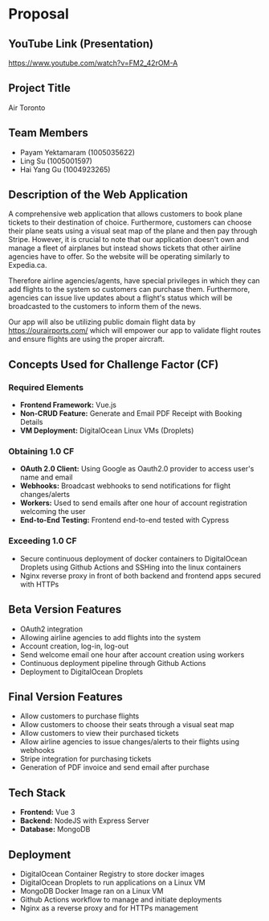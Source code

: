 # Proposal 

## YouTube Link (Presentation)

https://www.youtube.com/watch?v=FM2_42rOM-A

## Project Title

Air Toronto
## Team Members

- Payam Yektamaram (1005035622)
- Ling Su (1005001597)
- Hai Yang Gu (1004923265)

## Description of the Web Application

A comprehensive web application that allows customers to book plane tickets to their destination of choice. Furthermore, customers can choose their plane seats using a visual seat map of the plane and then pay through Stripe.
However, it is crucial to note that our application doesn't own and manage a fleet of airplanes but instead shows tickets that other airline agencies have to offer. So the website will be operating similarly to Expedia.ca.

Therefore airline agencies/agents, have special privileges in which they can add flights to the system so customers can purchase them. Furthermore, agencies can issue live updates about a  flight's status which will be broadcasted to the customers to inform them of the news.

Our app will also be utilizing public domain flight data by https://ourairports.com/ which will empower our app to validate flight routes and ensure flights are using the proper aircraft.

## Concepts Used for Challenge Factor (CF)

### Required Elements
- **Frontend Framework:** Vue.js
- **Non-CRUD Feature:** Generate and Email PDF Receipt with Booking Details
- **VM Deployment:** DigitalOcean Linux VMs (Droplets) 
  
### Obtaining 1.0 CF
- **OAuth 2.0 Client:** Using Google as Oauth2.0 provider to access user's name and email
- **Webhooks:** Broadcast webhooks to send notifications for flight changes/alerts
- **Workers:**  Used to send emails after one hour of account registration welcoming the user
- **End-to-End Testing:** Frontend end-to-end tested with Cypress

### Exceeding 1.0 CF

- Secure continuous deployment of docker containers to DigitalOcean Droplets using Github Actions and SSHing into the linux containers
- Nginx reverse proxy in front of both backend and frontend apps secured with HTTPs 

## Beta Version Features

- OAuth2 integration
- Allowing airline agencies to add flights into the system
- Account creation, log-in, log-out
- Send welcome email one hour after account creation using workers
- Continuous deployment pipeline through Github Actions
- Deployment to DigitalOcean Droplets
  
## Final Version Features

- Allow customers to purchase flights
- Allow customers to choose their seats through a visual seat map
- Allow customers to view their purchased tickets
- Allow airline agencies to issue changes/alerts to their flights using webhooks
- Stripe integration for purchasing tickets
- Generation of PDF invoice and send email after purchase
  
## Tech Stack

- **Frontend:** Vue 3
- **Backend:** NodeJS with Express Server
- **Database:** MongoDB
  
## Deployment

-  DigitalOcean Container Registry to store docker images
-  DigitalOcean Droplets to run applications on a Linux VM 
-  MongoDB Docker Image ran on a Linux VM
-  Github Actions workflow to manage and initiate deployments
-  Nginx as a reverse proxy and for HTTPs management
